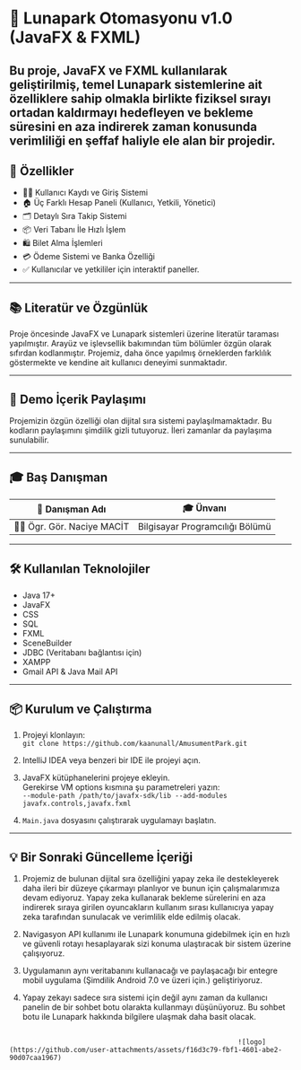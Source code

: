 # 🎡 Lunapark Otomasyonu v1.0 (JavaFX & FXML)

Bu proje, JavaFX ve FXML kullanılarak geliştirilmiş, temel Lunapark sistemlerine ait özelliklere sahip olmakla birlikte fiziksel sırayı ortadan kaldırmayı hedefleyen ve bekleme süresini en aza indirerek zaman konusunda verimliliği en şeffaf haliyle ele alan bir projedir.
---

## 🚀 Özellikler

- 🧑‍💻 Kullanıcı Kaydı ve Giriş Sistemi  
- 🏠 Üç Farklı Hesap Paneli (Kullanıcı, Yetkili, Yönetici) 
- 🗂️ Detaylı Sıra Takip Sistemi 
- 📦 Veri Tabanı İle Hızlı İşlem  
- 🛍️ Bilet Alma İşlemleri 
- 💳 Ödeme Sistemi ve Banka Özelliği  
- ✅ Kullanıcılar ve yetkililer için interaktif paneller. 

---

## 📚 Literatür ve Özgünlük

Proje öncesinde JavaFX ve Lunapark sistemleri üzerine literatür taraması yapılmıştır. Arayüz ve işlevsellik bakımından tüm bölümler özgün olarak sıfırdan kodlanmıştır. Projemiz, daha önce yapılmış örneklerden farklılık göstermekte ve kendine ait kullanıcı deneyimi sunmaktadır.

---

## 📢 Demo İçerik Paylaşımı

Projemizin özgün özelliği olan dijital sıra sistemi paylaşılmamaktadır. Bu kodların paylaşımını şimdilik gizli tutuyoruz. İleri zamanlar da paylaşıma sunulabilir.

---

## 🎓 Baş Danışman

| 📌 Danışman Adı         | 🎓 Ünvanı                  |
|-------------------------|-----------------------------|
| 👨‍🏫 Ögr. Gör. Naciye MACİT  | Bilgisayar Programcılığı Bölümü |

---

## 🛠️ Kullanılan Teknolojiler

- Java 17+
- JavaFX
- CSS
- SQL
- FXML
- SceneBuilder
- JDBC (Veritabanı bağlantısı için)
- XAMPP
- Gmail API & Java Mail API

---

## 📦 Kurulum ve Çalıştırma

1. Projeyi klonlayın:  
   `git clone https://github.com/kaanunall/AmusumentPark.git`

2. IntelliJ IDEA veya benzeri bir IDE ile projeyi açın.

3. JavaFX kütüphanelerini projeye ekleyin.  
   Gerekirse VM options kısmına şu parametreleri yazın:  
   `--module-path /path/to/javafx-sdk/lib --add-modules javafx.controls,javafx.fxml`

4. `Main.java` dosyasını çalıştırarak uygulamayı başlatın.


---
## 💡 Bir Sonraki Güncelleme İçeriği

1. Projemiz de bulunan dijital sıra özelliğini yapay zeka ile destekleyerek daha ileri bir düzeye çıkarmayı planlıyor ve bunun için çalışmalarımıza devam ediyoruz.
   Yapay zeka kullanarak bekleme sürelerini en aza indirerek sıraya girilen oyuncakların kullanım sırası kullanıcıya yapay zeka tarafından sunulacak ve verimlilik elde edilmiş olacak.

2. Navigasyon API kullanımı ile Lunapark konumuna gidebilmek için en hızlı ve güvenli rotayı hesaplayarak sizi konuma ulaştıracak bir sistem üzerine çalışıyoruz.

3. Uygulamanın aynı veritabanını kullanacağı ve paylaşacağı bir entegre mobil uygulama (Şimdilik Android 7.0 ve üzeri için.) geliştiriyoruz.

4. Yapay zekayı sadece sıra sistemi için değil aynı zaman da kullanıcı panelin de bir sohbet botu olarakta kullanmayı düşünüyoruz. Bu sohbet botu ile Lunapark hakkında bilgilere ulaşmak daha basit olacak.

##

                                                             ![logo](https://github.com/user-attachments/assets/f16d3c79-fbf1-4601-abe2-90d07caa1967)

